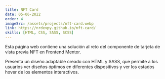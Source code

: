 ```yaml
---
title: NFT Card
date: 05-06-2022
order: 4
imageSrc: /assets/projects/nft-card.webp
link: https://nrdevpy.github.io/nft-card/
skills: [HTML, CSS, SASS, SCSS]
---
```


Esta página web contiene una solución al reto del componente de tarjeta de vista previa NFT en Frontend Mentor. 

Presenta un diseño adaptable creado con HTML y SASS, que permite a los usuarios ver diseños óptimos en diferentes dispositivos y ver los estados hover de los elementos interactivos.